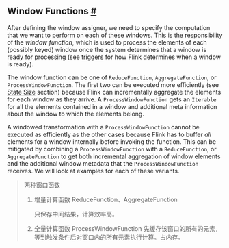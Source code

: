 ## Window Functions [#](https://nightlies.apache.org/flink/flink-docs-release-1.14/zh/docs/dev/datastream/operators/windows/#window-functions)

After defining the window assigner, we need to specify the computation that we want to perform on each of these windows. This is the responsibility of the *window function*, which is used to process the elements of each (possibly keyed) window once the system determines that a window is ready for processing (see [triggers](https://nightlies.apache.org/flink/flink-docs-release-1.14/zh/docs/dev/datastream/operators/windows/#triggers) for how Flink determines when a window is ready).

The window function can be one of `ReduceFunction`, `AggregateFunction`, or `ProcessWindowFunction`. The first two can be executed more efficiently (see [State Size](https://nightlies.apache.org/flink/flink-docs-release-1.14/zh/docs/dev/datastream/operators/windows/#useful-state-size-considerations) section) because Flink can incrementally aggregate the elements for each window as they arrive. A `ProcessWindowFunction` gets an `Iterable` for all the elements contained in a window and additional meta information about the window to which the elements belong.

A windowed transformation with a `ProcessWindowFunction` cannot be executed as efficiently as the other cases because Flink has to buffer *all* elements for a window internally before invoking the function. This can be mitigated by combining a `ProcessWindowFunction` with a `ReduceFunction`, or `AggregateFunction` to get both incremental aggregation of window elements and the additional window metadata that the `ProcessWindowFunction` receives. We will look at examples for each of these variants.



> 两种窗口函数
>
> 1. 增量计算函数  ReduceFunction、AggregateFunction
>
>    只保存中间结果，计算效率高。
>
> 2. 全量计算函数 ProcessWindowFunction
>    先缓存该窗口的所有的元素，等到触发条件后对窗口内的所有元素执行计算。占内存。